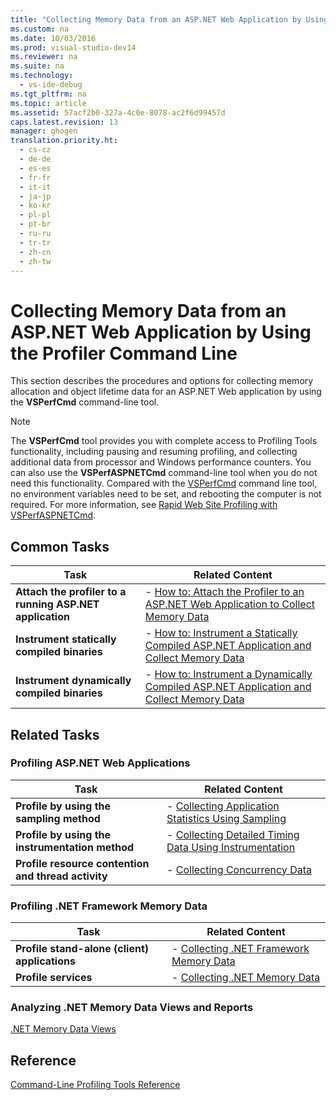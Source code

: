 ```yaml
---
title: "Collecting Memory Data from an ASP.NET Web Application by Using the Profiler Command Line"
ms.custom: na
ms.date: 10/03/2016
ms.prod: visual-studio-dev14
ms.reviewer: na
ms.suite: na
ms.technology: 
  - vs-ide-debug
ms.tgt_pltfrm: na
ms.topic: article
ms.assetid: 57acf2b0-327a-4c0e-8078-ac2f6d99457d
caps.latest.revision: 13
manager: ghogen
translation.priority.ht: 
  - cs-cz
  - de-de
  - es-es
  - fr-fr
  - it-it
  - ja-jp
  - ko-kr
  - pl-pl
  - pt-br
  - ru-ru
  - tr-tr
  - zh-cn
  - zh-tw
---
```

# Collecting Memory Data from an ASP.NET Web Application by Using the Profiler Command Line
This section describes the procedures and options for collecting memory allocation and object lifetime data for an ASP.NET Web application by using the **VSPerfCmd** command-line tool.  
  
> [!NOTE]
>  The **VSPerfCmd** tool provides you with complete access to Profiling Tools functionality, including pausing and resuming profiling, and collecting additional data from processor and Windows performance counters. You can also use the  **VSPerfASPNETCmd** command-line tool when you do not need this functionality. Compared with the [VSPerfCmd](../VS_IDE/VSPerfCmd.md) command line tool, no environment variables need to be set, and rebooting the computer is not required. For more information, see [Rapid Web Site Profiling with VSPerfASPNETCmd](../VS_IDE/Rapid-Web-Site-Profiling-with-VSPerfASPNETCmd.md).  
  
## Common Tasks  
  
|Task|Related Content|  
|----------|---------------------|  
|**Attach the profiler to a running ASP.NET application**|-   [How to: Attach the Profiler to an ASP.NET Web Application to Collect Memory Data](../VS_IDE/How-to--Attach-the-Profiler-to-an-ASP.NET-Web-Application-to-Collect-Memory-Data-by-Using-the-Command-Line.md)|  
|**Instrument statically compiled binaries**|-   [How to: Instrument a Statically Compiled ASP.NET Application and Collect Memory Data](../VS_IDE/How-to--Instrument-a-Statically-Compiled-ASP.NET-Web-Application-and-Collect-Memory-Data-by-Using-the-Profiler-Command-Line.md)|  
|**Instrument dynamically compiled binaries**|-   [How to: Instrument a Dynamically Compiled ASP.NET Application and Collect Memory Data](../VS_IDE/How-to--Instrument-a-Dynamically-Compiled-ASP.NET-Web-Application-and-Collect-Memory-Data-by-Using-the-Profiler-Command-Line.md)|  
  
## Related Tasks  
  
### Profiling ASP.NET Web Applications  
  
|Task|Related Content|  
|----------|---------------------|  
|**Profile by using the sampling method**|-   [Collecting Application Statistics Using Sampling](../VS_IDE/Collecting-Application-Statistics-for-ASP.NET-Web-Applications-Using-the-Profiler-Sampling-Method-from-the-Command-Line.md)|  
|**Profile by using the instrumentation method**|-   [Collecting Detailed Timing Data Using Instrumentation](../VS_IDE/Collecting-Detailed-Timing-Data-for-an-ASP.NET-Web-Application-Using-the-Profiler-Instrumentation-Method-from-the-Command-Line.md)|  
|**Profile resource contention and thread activity**|-   [Collecting Concurrency Data](../VS_IDE/Collecting-Concurrency-Data-for-an-ASP.NET-Web-Application-Using-the-Profiler-Command-Line.md)|  
  
### Profiling .NET Framework Memory Data  
  
|Task|Related Content|  
|----------|---------------------|  
|**Profile stand-alone (client) applications**|-   [Collecting .NET Framework Memory Data](../VS_IDE/Collecting-.NET-Framework-Memory-Data-for-Stand-Alone-Applications-by-Using-the-Profiler-Command-Line.md)|  
|**Profile services**|-   [Collecting .NET Memory Data](../VS_IDE/Collecting-Memory-Data-from-.NET-Framework-Services-by-Using-the-Profiler-Command-Line.md)|  
  
### Analyzing .NET Memory Data Views and Reports  
 [.NET Memory Data Views](../VS_IDE/.NET-Memory-Data-Views.md)  
  
## Reference  
 [Command-Line Profiling Tools Reference](../VS_IDE/Command-Line-Profiling-Tools-Reference.md)